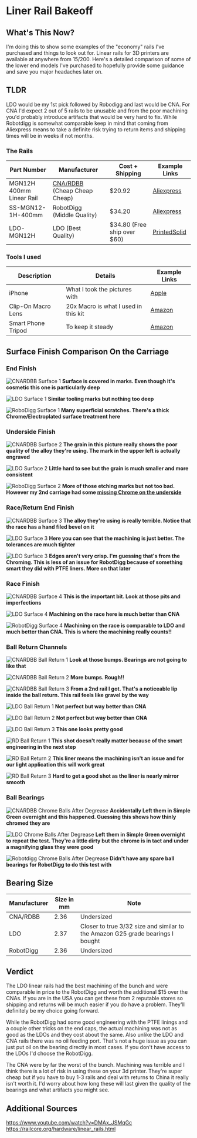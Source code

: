 # Liner Rail Bakeoff

## What's This Now?

I'm doing this to show some examples of the "economy" rails I've purchased and things to look out for. Linear rails for 3D printers are available at anywhere from $15/$200. Here's a detailed comparison of some of the lower end models I've purchased to hopefully provide some guidance and save you major headaches later on.

## TLDR

LDO would be my 1st pick followed by Robodigg and last would be CNA. For CNA I'd expect 2 out of 5 rails to be unusable and from the poor machining you'd probably introduce artifacts that would be very hard to fix. While Robotdigg is somewhat comparable keep in mind that coming from Aliexpress means to take a definite risk trying to return items and shipping times will be in weeks if not months.

### The Rails

| Part Number | Manufacturer | Cost + Shipping | Example Links |
|-----------|---------|-------|---------------|
| MGN12H 400mm Linear Rail | [CNA/RDBB](img/CNAManufacturer.JPG) (Cheap Cheap Cheap) | $20.92 | [Aliexpress](https://www.aliexpress.com/item/32829826159.html?spm=a2g0s.9042311.0.0.27424c4dwPelhS) |
| SS-MGN12-1H-400mm | RobotDigg (Middle Quality) | $34.20 | [Aliexpress](https://s.click.aliexpress.com/e/_AA8VKF) |
| LDO-MGN12H | LDO (Best Quality) | $34.80 (Free ship over $60) | [PrintedSolid](https://www.printedsolid.com/products/ldo-linear-rail-mgn12h-with-one-carriage-in-300-400-500-700mm-lengths?variant=23236699816021) |


### Tools I used

| Description     | Details | Example Links |
|-----------|---------|---------------|
| iPhone | What I took the pictures with | [Apple](https://www.apple.com/iphone/) |
| Clip-On Macro Lens | 20x Macro is what I used in this kit | [Amazon](https://amzn.to/3eeCqLU) |
| Smart Phone Tripod | To keep it steady | [Amazon](https://amzn.to/3dtMaTI) |

## Surface Finish Comparison On the Carriage

### End Finish

![CNARDBB Surface 1](img/CNASurface1.JPG) 
**Surface is covered in marks. Even though it's cosmetic this one is particularly deep**

![LDO Surface 1](img/LDOSurface1.JPG) 
**Similar tooling marks but nothing too deep**

![RoboDigg Surface 1](img/RDSurface1.JPG) 
**Many superficial scratches. There's a thick Chrome/Electroplated surface treatment here**

### Underside Finish

![CNARDBB Surface 2](img/CNASurface2.JPG)
**The grain in this picture really shows the poor quality of the alloy they're using. The mark in the upper left is actually engraved**

![LDO Surface 2](img/LDOSurface2.JPG)
**Little hard to see but the grain is much smaller and more consistent**

![RoboDigg Surface 2](img/RDSurface2.JPG)
**More of those etching marks but not too bad. However my 2nd carriage had some [missing Chrome on the underside](img/RDChromePlating.JPG)**

### Race/Return End Finish

![CNARDBB Surface 3](img/CNASurface3.JPG)
**The alloy they're using is really terrible. Notice that the race has a hand filed bevel on it**

![LDO Surface 3](img/LDOSurface3.JPG)
**Here you can see that the machining is just better. The tolerances are much tighter**

![LDO Surface 3](img/RDSurface3.JPG)
**Edges aren't very crisp. I'm guessing that's from the Chroming. This is less of an issue for RobotDigg because of something smart they did with PTFE liners. More on that later**


### Race Finish

![CNARDBB Surface 4](img/CNASurface4.JPG)
**This is the important bit. Look at those pits and imperfections**

![LDO Surface 4](img/LDOSurface4.JPG)
**Machining on the race here is much better than CNA**

![RobotDigg Surface 4](img/RDSurface4.JPG)
**Machining on the race is comparable to LDO and much better than CNA. This is where the machining really counts!!**

### Ball Return Channels

![CNARDBB Ball Return 1](img/CNABallReturn1.JPG)
**Look at those bumps. Bearings are not going to like that**

![CNARDBB Ball Return 2](img/CNABallReturn2.JPG)
**More bumps. Rough!!**

![CNARDBB Ball Return 3](img/CNABallReturn3.JPG)
**From a 2nd rail I got. That's a noticeable lip inside the ball return. This rail feels like gravel by the way**

![LDO Ball Return 1](img/LDOBallReturn1.JPG)
**Not perfect but way better than CNA**

![LDO Ball Return 2](img/LDOBallReturn2.JPG)
**Not perfect but way better than CNA**

![LDO Ball Return 3](img/LDOBallReturn3.JPG)
**This one looks pretty good**

![RD Ball Return 1](img/RDBallReturn1.JPG)
**This shot doesn't really matter because of the smart engineering in the next step**

![RD Ball Return 2](img/RDBallReturn2.JPG)
**This liner means the machining isn't an issue and for our light application this will work great**

![RD Ball Return 3](img/RDBallReturn3.JPG)
**Hard to get a good shot as the liner is nearly mirror smooth**

### Ball Bearings

![CNARDBB Chrome Balls After Degrease](img/CNABallsAfterDegrease.JPG)
**Accidentally Left them in Simple Green overnight and this happened. Guessing this shows how thinly chromed they are**

![LDO Chrome Balls After Degrease](img/LDOBallsAfterDegrease.JPG)
**Left them in Simple Green overnight to repeat the test. They're a little dirty but the chrome is in tact and under a magnifying glass they were good**

![Robotdigg Chrome Balls After Degrease](img/RDBallsAfterDegrease.JPG)
**Didn't have any spare ball bearings for RobotDigg to do this test with**

## Bearing Size

| Manufacturer | Size in mm | Note |
|-----------|---------|------|
| CNA/RDBB | 2.36 | Undersized |
| LDO | 2.37 | Closer to true 3/32 size and similar to the Amazon G25 grade bearings I bought |
| RobotDigg | 2.36 | Undersized |

## Verdict

The LDO linear rails had the best machining of the bunch and were comparable in price to the RobotDigg and worth the additional $15 over the CNAs. If you are in the USA you can get these from 2 reputable stores so shipping and returns will be much easier if you do have a problem. They'll definitely be my choice going forward.

While the RobotDigg had some good engineering with the PTFE linings and a couple other tricks on the end caps, the actual machining was not as good as the LDOs and they cost about the same. Also unlike the LDO and CNA rails there was no oil feeding port. That's not a huge issue as you can just put oil on the bearing directly in most cases. If you don't have access to the LDOs I'd choose the RobotDigg.

The CNA were by far the worst of the bunch. Machining was terrible and I think there is a lot of risk in using these on your 3d printer. They're super cheap but if you have to buy 1-3 rails and deal with returns to China it really isn't worth it. I'd worry about how long these will last given the quality of the bearings and what artifacts you might see.

## Additional Sources
https://www.youtube.com/watch?v=DMAx_JSMqGc
https://railcore.org/hardware/linear_rails.html



